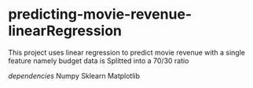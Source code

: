 # predicting-movie-revenue-linearRegression

This project uses linear regression to predict movie
revenue with a single feature namely budget data is
Splitted into a 70/30 ratio 

*dependencies*
Numpy
Sklearn
Matplotlib
